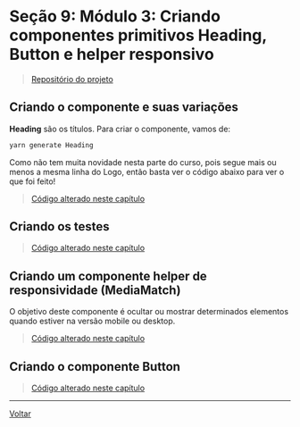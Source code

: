 # Seção 9: Módulo 3: Criando componentes primitivos Heading, Button e helper responsivo

> [Repositório do projeto](https://github.com/caderno-dev/curso_udemy_react-avancado_client)

## Criando o componente e suas variações

**Heading** são os títulos. Para criar o componente, vamos de:

```bash
yarn generate Heading
```

Como não tem muita novidade nesta parte do curso, pois segue mais ou menos a mesma linha do Logo, então basta ver o código abaixo para ver o que foi feito!

> [Código alterado neste capítulo](https://github.com/caderno-dev/curso_udemy_react-avancado_client/commit/be7cbbd468604cfb5a24b9f83a24e311009f14e2)


## Criando os testes

> [Código alterado neste capítulo](https://github.com/caderno-dev/curso_udemy_react-avancado_client/commit/1048d064a193d3424b01928693997fc685f4a344)

## Criando um componente helper de responsividade (MediaMatch)

O objetivo deste componente é ocultar ou mostrar determinados elementos quando estiver na versão mobile ou desktop.

> [Código alterado neste capítulo](https://github.com/caderno-dev/curso_udemy_react-avancado_client/commit/baed040d5c21f8e6c9586a2e0863d5b7f60c5ef9)

## Criando o componente Button

> [Código alterado neste capítulo](https://github.com/caderno-dev/curso_udemy_react-avancado_client/commit/51364032f9909f718b0b289a489522cc6c8e1582)

---

[Voltar](./README.md)